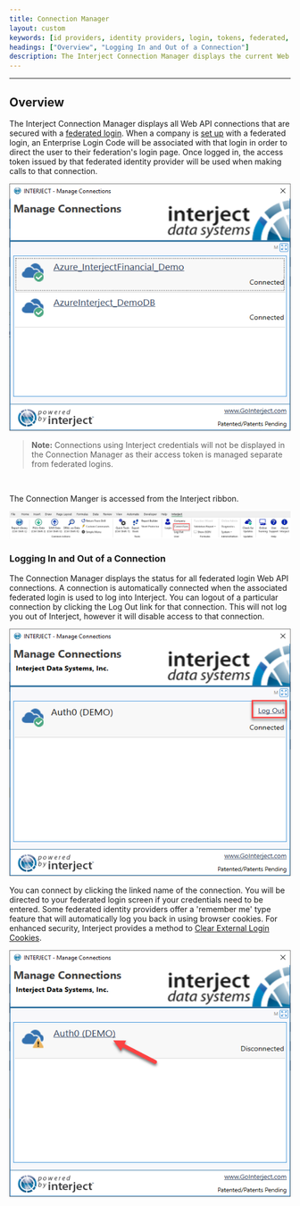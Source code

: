 ```yaml
---
title: Connection Manager
layout: custom
keywords: [id providers, identity providers, login, tokens, federated, enterprise]
headings: ["Overview", "Logging In and Out of a Connection"]
description: The Interject Connection Manager displays the current Web API connections associated with a company and that use a federated login.
---
```

* * *

## Overview

The Interject Connection Manager displays all Web API connections that are secured with a [federated login](/wAbout/Federated-Login-Design.html). When a company is [set up](/wAbout/Enterprise-Login-Setup.html) with a federated login, an Enterprise Login Code will be associated with that login in order to direct the user to their federation's login page. Once logged in, the access token issued by that federated identity provider will be used when making calls to that connection.

![](/images/ConnectionManager/ConnectionsWindow.png)
<br>

<blockquote class=highlight_note>
<b>Note:</b> Connections using Interject credentials will not be displayed in the Connection Manager as their access token is managed separate from federated logins.
</blockquote>
<br>

The Connection Manger is accessed from the Interject ribbon.

![](/images/ConnectionManager/Connections.png)
<br>

### Logging In and Out of a Connection

The Connection Manager displays the status for all federated login Web API connections. A connection is automatically connected when the associated federated login is used to log into Interject. You can logout of a particular connection by clicking the Log Out link for that connection. This will not log you out of Interject, however it will disable access to that connection.

![](/images/ConnectionManager/Auth0Logout.png)
<br>

You can connect by clicking the linked name of the connection. You will be directed to your federated login screen if your credentials need to be entered. Some federated identity providers offer a 'remember me' type feature that will automatically log you back in using browser cookies. For enhanced security, Interject provides a method to [Clear External Login Cookies](/wAbout/Logging-In-Enterprise.html#clearing-login-cookies).

![](/images/ConnectionManager/Auth0Login.png)
<br>
